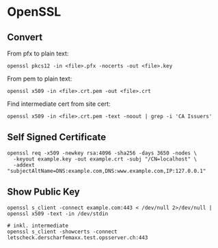 # OpenSSL

## Convert

From pfx to plain text:

```shell
openssl pkcs12 -in <file>.pfx -nocerts -out <file>.key
```

From pem to plain text:

```shell
openssl x509 -in <file>.crt.pem -out <file>.crt   
```

Find intermediate cert from site cert:

```shell
openssl x509 -in <file>.crt.pem -text -noout | grep -i 'CA Issuers'
```

## Self Signed Certificate

```shell
openssl req -x509 -newkey rsa:4096 -sha256 -days 3650 -nodes \
  -keyout example.key -out example.crt -subj "/CN=localhost" \
  -addext "subjectAltName=DNS:example.com,DNS:www.example.com,IP:127.0.0.1"
```

## Show Public Key

```shell
openssl s_client -connect example.com:443 < /dev/null 2>/dev/null | openssl x509 -text -in /dev/stdin
```

```shell
# inkl. intermediate
openssl s_client -showcerts -connect letscheck.derscharfemaxx.test.opsserver.ch:443
```
